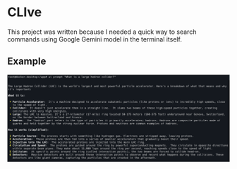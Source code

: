 # CLIve

This project was written because I needed a quick way to search commands using Google Gemini model in the terminal itself.

## Example

![Example of how to use it](images/example.png)
